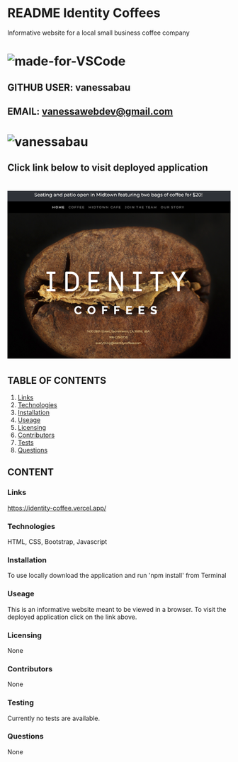# README Identity Coffees

Informative website for a local small business coffee company

# ![made-for-VSCode](https://img.shields.io/badge/Made%20for-VSCode-1f425f.svg)

## GITHUB USER: vanessabau

## EMAIL: vanessawebdev@gmail.com

# ![vanessabau](https://avatars2.githubusercontent.com/u/59780981?v=4)

## Click link below to visit deployed application

# [![Watch the video](https://raw.githubusercontent.com/vanessabau/identitycoffees/master/public/images/identitypng%20-%201.png)](https://identity-coffee.vercel.app/)

## TABLE OF CONTENTS

1. [Links](###Links)
2. [Technologies](###Technologies)
3. [Installation](###Installation)
4. [Useage](###Useage)
5. [Licensing](###Licensing)
6. [Contributors](###Contributors)
7. [Tests](###Testing)
8. [Questions](###Questions)

## CONTENT

### Links

https://identity-coffee.vercel.app/

### Technologies

HTML, CSS, Bootstrap, Javascript

### Installation

To use locally download the application and run 'npm install' from Terminal

### Useage

This is an informative website meant to be viewed in a browser. To visit the deployed application click on the link above.

### Licensing

None

### Contributors

None

### Testing

Currently no tests are available.

### Questions

None
